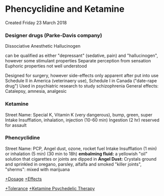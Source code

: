 # Phencyclidine and Ketamine
Created Friday 23 March 2018

### Designer drugs (Parke-Davis company)
Dissociative Anesthetic Hallucinogen
		
can be qualified as either "depressant" (sedative, pain) and "hallucinogen", however some stimulant properties
Separate perception from sensation
Euphoric properties not well understood
		
Designed for surgery, however side-effects only apparent after put into use
Schedule II in America (veterinaery use), Schedule I in Canada ("date-rape drug")
Used in psychiatric research to study schizophrenia
General effects: Catalepsy, amnesia, analgesic


### Ketamine
Street Name: Special K, Vitamin K (very dangerous), bump, green, super 
Intake
Insufflation, inhalation, injection (10-60 min)
Ingestion (2 hr) reserved for assault
			
### Phencyclidine
Street Name: PCP, Angel dust, ozone, rocket fuel
Intake
Insufflation (1 min) or inhalation (5 min) (30 min to 18h)
**embalming fluid:** a yellowish "oil" solution that cigarettes or joints are dipped in
**Angel Dust:** Crystals ground and sprinkled in oregano, parsley, alfalfa and smoked
"killer joints", "sherms": mixed with marijuana

[+Dosage](./Phencyclidine_and_Ketamine/Dosage.markdown)
[+Effects](./Phencyclidine_and_Ketamine/Effects.markdown)

[+Tolerance](./Phencyclidine_and_Ketamine/Tolerance.markdown)
[+Ketamine Psychedelic Therapy](./Phencyclidine_and_Ketamine/Ketamine_Psychedelic_Therapy.markdown)


